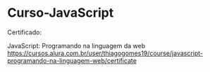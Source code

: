 # Curso-JavaScript

Certificado:

JavaScript: Programando na linguagem da web
https://cursos.alura.com.br/user/thiagogomes19/course/javascript-programando-na-linguagem-web/certificate
